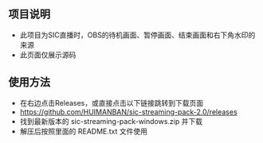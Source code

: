 ## 项目说明
- 此项目为SIC直播时，OBS的待机画面、暂停画面、结束画面和右下角水印的来源
- 此页面仅展示源码
## 使用方法
- 在右边点击Releases，或直接点击以下链接跳转到下载页面
- <https://github.com/HUIMANBAN/sic-streaming-pack-2.0/releases>
- 找到最新版本的 sic-streaming-pack-windows.zip 并下载
- 解压后按照里面的 README.txt 文件使用

